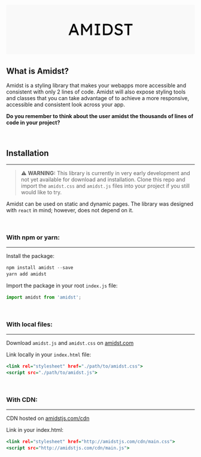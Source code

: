 <img src="./banner.jpg">

## What is Amidst?

Amidst is a styling library that makes your webapps more accessible and consistent with only 2 lines of code. Amidst will also expose styling tools and classes that you can take advantage of to achieve a more responsive, accessible and consistent look across your app.

**Do you remember to think about the user amidst the thousands of lines of code in your project?**

<br>

## Installation
<hr>

> :warning: **WARNING:**
> This library is currently in very early development and not yet available for download and installation. Clone this repo and import the `amidst.css` and `amidst.js` files into your project if you still would like to try.

Amidst can be used on static and dynamic pages. The library was designed with `react` in mind; however, does not depend on it.

<br>

### With npm or yarn:
<hr>

Install the package:

```.js
npm install amidst --save
yarn add amidst
```

Import the package in your root `index.js` file:

```.js 
import amidst from 'amidst';
```

<br>

### With local files:
<hr>

Download `amidst.js` and `amidst.css` on [amidst.com](https://amidst.com/downloads)

Link locally in your `index.html` file:

```.html
<link rel="stylesheet" href="./path/to/amidst.css">
<script src="./path/to/amidst.js">
```

<br>

### With CDN:
<hr>

CDN hosted on [amidstjs.com/cdn](https://amidstjs.com/cdn)

Link in your index.html:

```.html
<link rel="stylesheet" href="http://amidstjs.com/cdn/main.css">
<script src="http://amidstjs.com/cdn/main.js">
```